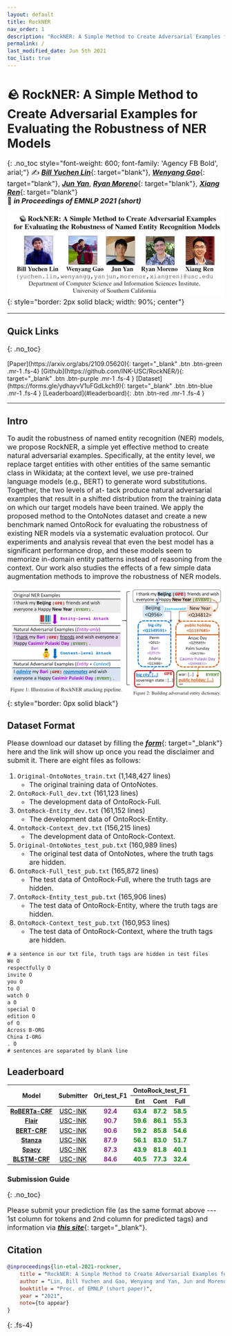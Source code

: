 ```yaml
---
layout: default
title: RockNER
nav_order: 1
description: "RockNER: A Simple Method to Create Adversarial Examples for Evaluating the Robustness of Named Entity Recognition Models | EMNLP 2021"
permalink: /
last_modified_date: Jun 5th 2021
toc_list: true
---
```



<!-- <link href="http://allfont.net/allfont.css?fonts=agency-fb-bold" rel="stylesheet" type="text/css" /> -->

<style>
@font-face{font-family:agency fb bold;font-style:normal;font-weight:700;src:local('Agency FB Bold'),local('AgencyFB-Bold'),url(http://allfont.net/cache/fonts/agency-fb-bold_cee84847c4ab16cf2b0952d063712724.woff) format('woff'),url(http://allfont.net/cache/fonts/agency-fb-bold_cee84847c4ab16cf2b0952d063712724.ttf) format('truetype')}

p, li{
    font-size: 16px;
} 



.acc{
    font-weight: 700;
    color: green;
    text-align: center;
}

.modelname{
    font-weight: 650;
    text-align: center;
    color: blue;
}

.submitter{
    font-weight: 500;
    text-align: center;
    color: purple;
}

.date{
    font-weight: 500;
    text-align: center;
}

.traindata{
    font-weight: 600;
    text-align: center;
    color: purple;
}
/* #main-content {
    float: center;
    width: auto; } */
</style>


# 🪨 RockNER: A Simple Method to Create Adversarial Examples for Evaluating the Robustness of NER Models
{: .no_toc style="font-weight: 600; font-family: 'Agency FB Bold', arial;"}
✍️  [***Bill Yuchen Lin***](https://yuchenlin.xyz/){: target="blank"}, [***Wenyang Gao***](){: target="blank"}, [***Jun Yan***](https://junyann.github.io/), [***Ryan Moreno***](https://ryan-moreno.github.io/){: target="blank"}, [***Xiang Ren***](http://www-bcf.usc.edu/~xiangren/){: target="blank"} \
🏢  ***in Proceedings of EMNLP 2021 (short)***


![intro](images/authors.png){: style="border: 2px solid black; width: 90%; center"}

--- 
 

## Quick Links
{: .no_toc}
<!-- {: .fs-7 .fw-700 .text-blue-300 } -->
<span class="fs-4">
[Paper](https://arxiv.org/abs/2109.05620){: target="_blank" .btn .btn-green .mr-1 .fs-4}
<!-- [Video](https://s3.amazonaws.com/pf-upload-01/u-59356/0/2021-06-25/8f53jb9/riddlesense_acl.mp4){: target="_blank" .btn .btn-green .mr-1 .fs-4} -->
[Github](https://github.com/INK-USC/RockNER/){: target="_blank" .btn .btn-purple .mr-1 .fs-4 }
[Dataset](https://forms.gle/ydhayvV1uFGdLkch9){: target="_blank" .btn .btn-blue .mr-1 .fs-4 }
[Leaderboard](#leaderboard){: .btn .btn-red .mr-1 .fs-4 }
<!-- [Download MickeyCorpus](https://forms.gle/fCxN1YAyqKpQ4cXNA){: target="_blank" .btn .btn-blue .mr-1 .fs-3 }
[Download X-CSR Datasets](https://forms.gle/gVCNgVXr1tyYkDya9){: target="_blank" .btn .btn-blue .mr-1 .fs-3 } -->
<!-- [Video](https://mega.nz/file/5SpQjJKS#J82pfZVDzy3r4aWdNF4R6O8EP5gsepbY20vYihANfgE){: target="_blank" .btn .btn-blue .mr-1 .fs-3 }
[Slides](/opencsr_naacl_slides.pptx){: target="_blank" .btn .btn-red .mr-1 .fs-3 } -->
</span> 
<!-- 
[***Intro***](#intro){: .mr-1 .fs-5} 
[***Leaderboard***](#leaderboard){:  .mr-1 .fs-5 } 
[***Citation***](#citation){: mr-1 .fs-5 } -->
<!-- - TOC
{:toc} -->

<!-- [Download MickeyCorpus](https://forms.gle/fCxN1YAyqKpQ4cXNA){: target="_blank" .btn .btn-blue .mr-1 .fs-3 }
[Download X-CSR Datasets](https://forms.gle/gVCNgVXr1tyYkDya9){: target="_blank" .btn .btn-blue .mr-1 .fs-3 } -->
<!-- [Video](https://mega.nz/file/5SpQjJKS#J82pfZVDzy3r4aWdNF4R6O8EP5gsepbY20vYihANfgE){: target="_blank" .btn .btn-blue .mr-1 .fs-3 }
[Slides](/opencsr_naacl_slides.pptx){: target="_blank" .btn .btn-red .mr-1 .fs-3 } -->
---
 
## Intro
<!-- This is the project site for the paper, [_Differentiable Cross-Lingual Commonsense Reasoning_](https://www.aclweb.org/anthology/2021.naacl-main.366/){: target="_blank"}, by [_Bill Yuchen Lin_](https://yuchenlin.xyz/){: target="_blank"}, [_Haitian Sun_](https://scholar.google.com/citations?user=opSHsTQAAAAJ&hl=en){: target="_blank"}, [_Bhuwan Dhingra_](http://www.cs.cmu.edu/~bdhingra/){: target="_blank"}, [_Manzil Zaheer_](https://scholar.google.com/citations?user=A33FhJMAAAAJ&hl=en){: target="_blank"}, [_Xiang Ren_](http://ink-ron.usc.edu/xiangren/){: target="_blank"}, and [_William W. Cohen_](https://wwcohen.github.io/){: target="_blank"}, in Proc. of [*NAACL 2021*](https://2021.naacl.org/){: target="_blank"}. 
This is a joint work by Google Research and USC. -->

 

<!-- ##  --> 
<!-- ***Abstract.***{: .text-red-100}  -->
 
To audit the robustness of named entity recognition (NER) models, we propose RockNER, a simple yet effective method to create natural adversarial examples. Specifically, at the entity level, we replace target entities with other entities of the same semantic class in Wikidata; at the context level, we use pre-trained language models (e.g., BERT) to generate word substitutions. Together, the two levels of at- tack produce natural adversarial examples that result in a shifted distribution from the training data on which our target models have been trained. We apply the proposed method to the OntoNotes dataset and create a new benchmark named OntoRock for evaluating the robustness of existing NER models via a systematic evaluation protocol. Our experiments and analysis reveal that even the best model has a significant performance drop, and these models seem to memorize in-domain entity patterns instead of reasoning from the context. Our work also studies the effects of a few simple data augmentation methods to improve the robustness of NER models.
<!-- \footnote{Our code and data are publicly available at the project website: \url{https://inklab.usc.edu/rockner}.} -->

![intro](images/introduction.png){: style="border: 0px solid black"}

## Dataset Format

Please download our dataset by filling the [***form***](https://forms.gle/ydhayvV1uFGdLkch9){: target="_blank"} here and the link will show up once you read the disclaimer and submit it. There are eight files as follows:

1. `Original-OntoNotes_train.txt` (1,148,427 lines)
    - The original training data of OntoNotes.
1. `OntoRock-Full_dev.txt` (161,123 lines)
    - The development data of OntoRock-Full.
1. `OntoRock-Entity_dev.txt` (161,152 lines)
    - The development data of OntoRock-Entity.
1. `OntoRock-Context_dev.txt` (156,215 lines)
    - The development data of OntoRock-Context.
1. `Original-OntoNotes_test_pub.txt` (160,989 lines)
    - The original test data of OntoNotes, where the truth tags are hidden.
1. `OntoRock-Full_test_pub.txt` (165,872 lines)
    - The test data of OntoRock-Full, where the truth tags are hidden.
1. `OntoRock-Entity_test_pub.txt` (165,906 lines)
    - The test data of OntoRock-Entity, where the truth tags are hidden.
1. `OntoRock-Context_test_pub.txt` (160,953 lines)
    - The test data of OntoRock-Context, where the truth tags are hidden.

```
# a sentence in our txt file, truth tags are hidden in test files
We O
respectfully O
invite O
you O
to O
watch O
a O
special O
edition O
of O
Across B-ORG
China I-ORG
. O
# sentences are separated by blank line
```


## Leaderboard

<table>
<thead>
  <tr>
    <th rowspan="2">Model</th>
    <th rowspan="2">Submitter</th>
    <th rowspan="2">Ori_test_F1</th>
    <th colspan="3">OntoRock_test_F1</th>
  </tr>
  <tr>
    <th>Ent</th>
    <th>Cont</th>
    <th>Full</th>
  </tr>
</thead>
<tbody>
  <tr>
    <td class="modelname"><a href="https://arxiv.org/abs/1907.11692" target="_blank">RoBERTa-CRF </a></td>
    <td class="submitter"><a href="http://inklab.usc.edu" target="_blank" title="9/10/2021">USC-INK</a></td>
    <td class="traindata">92.4</td>
    <td class="acc">63.4</td>
    <td class="acc">87.2</td>
    <td class="acc">58.5</td>
  </tr>
  <tr>
    <td class="modelname"><a href="https://aclanthology.org/C18-1139/" target="_blank">Flair </a></td>
    <td class="submitter"><a href="http://inklab.usc.edu" target="_blank" title="9/10/2021">USC-INK</a></td>
    <td class="traindata">90.7</td>
    <td class="acc">59.6</td>
    <td class="acc">86.1</td>
    <td class="acc">55.3</td>
  </tr>
  <tr>
    <td class="modelname"><a href="https://aclanthology.org/N19-1423/" target="_blank">BERT-CRF </a></td>
    <td class="submitter"><a href="http://inklab.usc.edu" target="_blank" title="9/10/2021">USC-INK</a></td>
    <td class="traindata">90.6</td>
    <td class="acc">59.2</td>
    <td class="acc">85.8</td>
    <td class="acc">54.6</td>
  </tr>
  <tr>
    <td class="modelname"><a href="https://aclanthology.org/2020.acl-demos.14/" target="_blank">Stanza </a></td>
    <td class="submitter"><a href="http://inklab.usc.edu" target="_blank" title="9/10/2021">USC-INK</a></td>
    <td class="traindata">87.9</td>
    <td class="acc">56.1</td>
    <td class="acc">83.0</td>
    <td class="acc">51.7</td>
  </tr>
  <tr>
    <td class="modelname"><a href="https://zenodo.org/record/5226955#.YT4qx9MzbK0" target="_blank">Spacy </a></td>
    <td class="submitter"><a href="http://inklab.usc.edu" target="_blank" title="9/10/2021">USC-INK</a></td>
    <td class="traindata">87.3</td>
    <td class="acc">43.9</td>
    <td class="acc">81.8</td>
    <td class="acc">40.1</td>
  </tr>
  <tr>
    <td class="modelname"><a href="https://aclanthology.org/N16-1030/" target="_blank">BLSTM-CRF </a></td>
    <td class="submitter"><a href="http://inklab.usc.edu" target="_blank" title="9/10/2021">USC-INK</a></td>
    <td class="traindata">84.6</td>
    <td class="acc">40.5</td>
    <td class="acc">77.3</td>
    <td class="acc">32.4</td>
  </tr>
</tbody>
</table>

### Submission Guide
{: .no_toc}

Please submit your prediction file (as the same format above --- 1st column for tokens and 2nd column for predicted tags) and information via [***this site***](https://rockner-eval.herokuapp.com/){: target="_blank"}.

## Citation

```bibtex
@inproceedings{lin-etal-2021-rockner,
    title = "RockNER: A Simple Method to Create Adversarial Examples for Evaluating the Robustness of Named Entity Recognition Models",
    author = "Lin, Bill Yuchen and Gao, Wenyang and Yan, Jun and Moreno, Ryan and Ren, Xiang",
    booktitle = "Proc. of EMNLP (short paper)",
    year = "2021",
    note={to appear}
}
``` 
{: .fs-4}
<!-- 
[The site is under development. Please email [***yuchen.lin@usc.edu***] if you have any questions.](){: .btn .btn-red .fs-4 target="_blank"} -->

